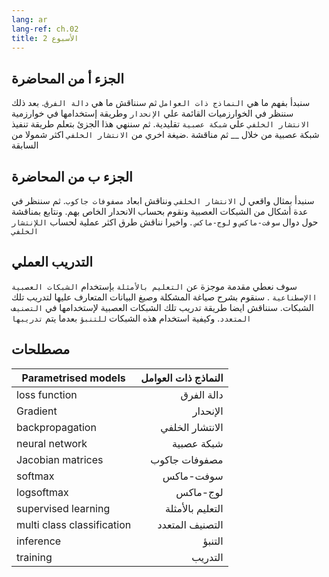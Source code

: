 ```yaml
---
lang: ar
lang-ref: ch.02
title: الأسبوع 2
---
```


<!--
## Lecture part A

We start by understanding what parametrised models are and then discuss what a loss function is. We then look at Gradient-based methods and how it's used in the backpropagation algorithm in a traditional neural network. We conclude this section by learning how to implement a neural network in PyTorch followed by a discussion on a more generalized form of backpropagation.
-->

## الجزء أ من المحاضرة

 سنبدأ بفهم ما هي `النماذج ذات العوامل` ثم سنناقش ما هي `دالة الفرق`. بعد ذلك سننظر في الخوارزميات القائمة علي `الإنحدار` وطريقة إستخدامها في خوارزمية `الانتشار الخلفي` علي `شبكة عصبية` تقليدية.
 ثم سننهي هذا الجزئ بتعلم طريقة تنفيذ شبكة عصبية من خلال __ ثم مناقشة .ضيغة اخري من `الانتشار الخلفي` اكثر شمولا من السابقة

<!--
## Lecture part B

We begin with a concrete example of backpropagation and discuss the dimensions of Jacobian matrices. We then look at various basic neural net modules and compute their gradients, followed by a brief discussion on softmax and logsoftmax. The other topic of discussion in this part is Practical Tricks for backpropagation.
-->

## الجزء ب من المحاضرة
سنبدأ بمثال واقعي ل `الانتشار الخلفي` ونناقش ابعاد `مصفوفات جاكوب`. ثم سننظر في عدة أشكال من الشبكات العصبية ونقوم بحساب الانحدار الخاص بهم. ونتابع بمناقشة حول دوال `سوفت-ماكس` و `لوج-ماكس` .  واخيرا نناقش طرق اكثر عملية لحساب `اللإنتشار الخلفي`

<!--
## Practicum

We give a brief introduction to supervised learning using artificial neural networks. We expound on the problem formulation and conventions of data used to train these networks. We also discuss how to train a neural network for multi class classification, and how to perform inference once the network is trained.
-->

## التدريب العملي
سوف نعطي مقدمة موجزة عن `التعليم بالأمثلة` بإستخدام `الشبكات العصبية االإصطناعية` . سنقوم بشرح صياغة المشكلة وصيغ البيانات المتعارف عليها  لتدريب تلك الشبكات. سنناقش ايضا طريقة تدريب تلك الشبكات العصبية لإستخدامها في `التصنيف المتعدد`. وكيفية استخدام هذه الشبكات `للتنبؤ` بعدما يتم `تدريبها`

## مصطلحات
|Parametrised models| النماذج ذات العوامل |
|--|--:|
| loss function | دالة الفرق |
| Gradient | الإنحدار |
|backpropagation|الانتشار الخلفي|
|neural network| شبكة عصبية |
|Jacobian matrices|مصفوفات جاكوب|
| softmax | سوفت-ماكس |
| logsoftmax |  لوج-ماكس|
|supervised learning|التعليم بالأمثلة|
| multi class classification | التصنيف المتعدد |
|inference|التنبؤ|
| training| التدريب |


